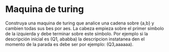# Maquina de turing

Construya una maquina de turing que analice una cadena sobre {a,b} y cambien todas sus bes por aes.
La cabeza empieza sobre el primer símbolo de la izquierda y debe terminar sobre este símbolo.
Por ejemplo si la descripción inicial es (Q1, ababba)
la descripcion instatanea  den el momento de la parada es debe ser por ejemplo:
(Q3,aaaaaa).
